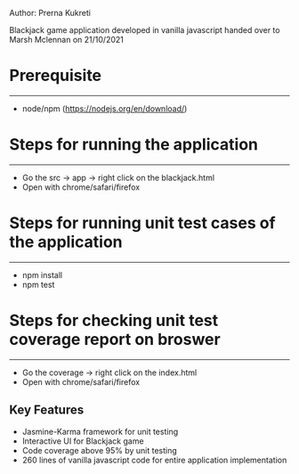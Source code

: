 Author: Prerna Kukreti

Blackjack game application developed in vanilla javascript handed over to Marsh Mclennan on 
21/10/2021


# Prerequisite
------------
- node/npm (https://nodejs.org/en/download/)

# Steps for running the application
---------------------------------

- Go the src -> app -> right click on the blackjack.html
- Open with chrome/safari/firefox

# Steps for running unit test cases of the application
-----------------------------------------------------

- npm install 
- npm test

# Steps for checking unit test coverage report on broswer
---------------------------------------------------------

- Go the coverage -> right click on the index.html
- Open with chrome/safari/firefox

Key Features
---------------------
- Jasmine-Karma framework for unit testing 
- Interactive UI for Blackjack game
- Code coverage above 95% by unit testing 
- 260 lines of vanilla javascript code for entire application implementation








